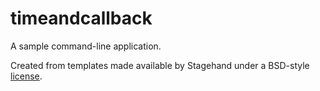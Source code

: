 # timeandcallback

A sample command-line application.

Created from templates made available by Stagehand under a BSD-style
[license](https://github.com/dart-lang/stagehand/blob/master/LICENSE).

